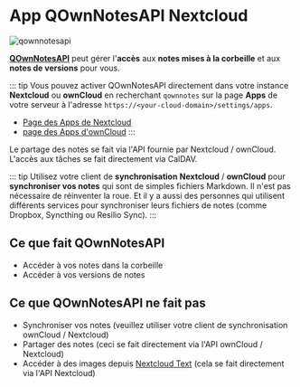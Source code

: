 # App QOwnNotesAPI Nextcloud


![qownnotesapi](/img/qownnotesapi.png)

[**QOwnNotesAPI**](https://github.com/pbek/qownnotesapi) peut gérer l'**accès** aux **notes mises à la corbeille** et aux **notes de versions** pour vous.

::: tip
Vous pouvez activer QOwnNotesAPI directement dans votre instance **Nextcloud** ou **ownCloud** en recherchant `qownnotes` sur la page **Apps** de votre serveur à l'adresse `https://<your-cloud-domain>/settings/apps`.

- [Page des Apps de Nextcloud](https://apps.nextcloud.com/apps/qownnotesapi)
- [page des Apps d'ownCloud](https://marketplace.owncloud.com/apps/qownnotesapi)
:::

Le partage des notes se fait via l'API fournie par Nextcloud / ownCloud. L'accès aux tâches se fait directement via CalDAV.

::: tip
Utilisez votre client de **synchronisation** **Nextcloud** / **ownCloud** pour **synchroniser vos notes** qui sont de simples fichiers Markdown. Il n'est pas nécessaire de réinventer la roue. Et il y a aussi des personnes qui utilisent différents services pour synchroniser leurs fichiers de notes (comme Dropbox, Syncthing ou Resilio Sync).
:::

## Ce que fait QOwnNotesAPI

- Accéder à vos notes dans la corbeille
- Accéder à vos versions de notes

## Ce que QOwnNotesAPI ne fait pas

- Synchroniser vos notes (veuillez utiliser votre client de synchronisation ownCloud / Nextcloud)
- Partager des notes (ceci se fait directement via l'API ownCloud / Nextcloud)
- Accéder à des images depuis [Nextcloud Text](https://github.com/nextcloud/text) (cela se fait directement via l'API Nextcloud)
